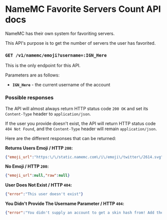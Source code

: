# NameMC Favorite Servers Count API docs
NameMC has their own system for favoriting servers.

This API's purpose is to get the number of servers the user has favorited.

### `GET /v1/namemc/emoji?username=:IGN_Here`
This is the only endpoint for this API.

Parameters are as follows:
- **`IGN_Here`** - the current username of the account

### Possible responses

The API will almost always return HTTP status code `200 OK` and set its `Content-Type` header to `application/json`.

If the user you provide doesn't exist, the API will return HTTP status code `404 Not Found`, and the `Content-Type` header will remain `application/json`.

Here are the different responses that can be returned:

**Returns Users Emoji / HTTP `200`:**
```json
{"emoji_url":"https:\/\/static.namemc.com\/i\/emoji\/twitter\/2614.svg","raw":"\u2614"}
```

**No Emoji / HTTP `200`:**
```json
{"emoji_url":null,"raw":null}
```

**User Does Not Exist / HTTP `404`:**
```json
{"error":"This user doesn't exist"}
```

**You Didn't Provide The Username Parameter / HTTP `404`:**
```json
{"error":"You didn't supply an account to get a skin hash from! Add the parameter ?username=IGN_HERE."}
```
